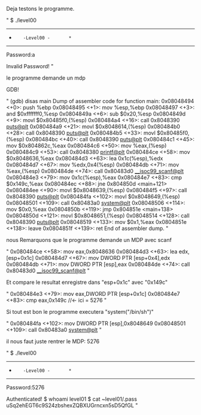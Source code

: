 Deja testons le programme.

"
$ ./level00 
***********************************
* 	     -Level00 -		  *
***********************************
Password:a

Invalid Password!
"

le programme demande un mdp

GDB!

"
(gdb) disas main
Dump of assembler code for function main:
   0x08048494 <+0>:	push   %ebp
   0x08048495 <+1>:	mov    %esp,%ebp
   0x08048497 <+3>:	and    $0xfffffff0,%esp
   0x0804849a <+6>:	sub    $0x20,%esp
   0x0804849d <+9>:	movl   $0x80485f0,(%esp)
   0x080484a4 <+16>:	call   0x8048390 <puts@plt>
   0x080484a9 <+21>:	movl   $0x8048614,(%esp)
   0x080484b0 <+28>:	call   0x8048390 <puts@plt>
   0x080484b5 <+33>:	movl   $0x80485f0,(%esp)
   0x080484bc <+40>:	call   0x8048390 <puts@plt>
   0x080484c1 <+45>:	mov    $0x804862c,%eax
   0x080484c6 <+50>:	mov    %eax,(%esp)
   0x080484c9 <+53>:	call   0x8048380 <printf@plt>
   0x080484ce <+58>:	mov    $0x8048636,%eax
   0x080484d3 <+63>:	lea    0x1c(%esp),%edx
   0x080484d7 <+67>:	mov    %edx,0x4(%esp)
   0x080484db <+71>:	mov    %eax,(%esp)
   0x080484de <+74>:	call   0x80483d0 <__isoc99_scanf@plt>
   0x080484e3 <+79>:	mov    0x1c(%esp),%eax
   0x080484e7 <+83>:	cmp    $0x149c,%eax
   0x080484ec <+88>:	jne    0x804850d <main+121>
   0x080484ee <+90>:	movl   $0x8048639,(%esp)
   0x080484f5 <+97>:	call   0x8048390 <puts@plt>
   0x080484fa <+102>:	movl   $0x8048649,(%esp)
   0x08048501 <+109>:	call   0x80483a0 <system@plt>
   0x08048506 <+114>:	mov    $0x0,%eax
   0x0804850b <+119>:	jmp    0x804851e <main+138>
   0x0804850d <+121>:	movl   $0x8048651,(%esp)
   0x08048514 <+128>:	call   0x8048390 <puts@plt>
   0x08048519 <+133>:	mov    $0x1,%eax
   0x0804851e <+138>:	leave
   0x0804851f <+139>:	ret
End of assembler dump.
"

nous Remarquons que le programme demande un MDP avec scanf

"
0x080484ce <+58>:	mov    eax,0x8048636
0x080484d3 <+63>:	lea    edx,[esp+0x1c]
0x080484d7 <+67>:	mov    DWORD PTR [esp+0x4],edx
0x080484db <+71>:	mov    DWORD PTR [esp],eax
0x080484de <+74>:	call   0x80483d0 <__isoc99_scanf@plt>
"

Et compare le resultat enregistre dans "esp+0x1c" avec "0x149c"

"
0x080484e3 <+79>:	mov    eax,DWORD PTR [esp+0x1c]
0x080484e7 <+83>:	cmp    eax,0x149c //<- ici = 5276
"

Si tout est bon le programme executera "system("/bin/sh")"

"
0x080484fa <+102>:	mov    DWORD PTR [esp],0x8048649
0x08048501 <+109>:	call   0x80483a0 <system@plt>
"

il nous faut juste rentrer le MDP: 5276


"
$ ./level00 
***********************************
* 	     -Level00 -		  *
***********************************
Password:5276

Authenticated!
$ whoami
level01
$ cat ~level01/.pass
uSq2ehEGT6c9S24zbshexZQBXUGrncxn5sD5QfGL
"





